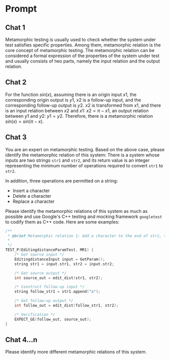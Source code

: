 # Prompt

## Chat 1

Metamorphic testing is usually used to check whether the system under test satisfies specific properties. Among them, metamorphic relation is the core concept of metamorphic testing. The metamorphic relation can be considered a formal expression of the properties of the system under test and usually consists of two parts, namely the input relation and the output relation.

## Chat 2

For the function $sin(x)$, assuming there is an origin input $x1$, the corresponding origin output is $y1$, $x2$ is a follow-up input, and the corresponding follow-up output is $y2$. $x2$ is transformed from $x1$, and there is an input relation between $x2$ and $x1$: $x2=\pi-x1$, an output relation between $y1$ and $y2$: $y1=y2$. Therefore, there is a metamorphic relation $sin(x)=sin(\pi-x)$.

## Chat 3

You are an expert on metamorphic testing. Based on the above case, please identify the metamorphic relation of this system: There is a system whose inputs are two strings `str1` and `str2`, and its return value is an integer representing the minimum number of operations required to convert `str1` to `str2`.

In addition, three operations are permitted on a string:
- Insert a character
- Delete a character
- Replace a character

Please identify the metamorphic relations of this system as much as possible and use Google's C++ testing and mocking framework `googletest` to codify them as C++ code. Here are some examples:

```cpp
/**
 * @brief Metamorphic relation 1: Add a character to the end of str1, the output should be the same or larger.
 *
 */
TEST_P(EditingdistanceParamTest, MR1) {
    /* Get source input */
    EditingdistanceInput input = GetParam();
    string str1 = input.str1, str2 = input.str2;

    /* Get source output */
    int source_out = edit_dist(str1, str2);

    /* Construct follow-up input */
    string follow_str1 = str1.append("a");

    /* Get follow-up output */
    int follow_out = edit_dist(follow_str1, str2);

    /* Verification */
    EXPECT_GE(follow_out, source_out);
}
```

## Chat 4...n

Please identify more different metamorphic relations of this system.